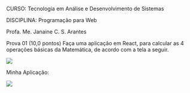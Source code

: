 CURSO: Tecnologia em Análise e Desenvolvimento de Sistemas 

DISCIPLINA: Programação para Web 

Profa. Me. Janaine C. S. Arantes 

Prova 01 (10,0 pontos) Faça uma aplicação em React, para calcular as 4 operações básicas da Matemática,  de acordo com a tela a seguir.

![](https://ibb.co/NKzVKN9)

Minha Aplicação:

![](https://ibb.co/W6wnzyM)
